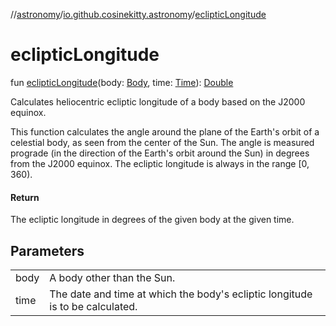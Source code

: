 //[astronomy](../../index.md)/[io.github.cosinekitty.astronomy](index.md)/[eclipticLongitude](ecliptic-longitude.md)

# eclipticLongitude

fun [eclipticLongitude](ecliptic-longitude.md)(body: [Body](-body/index.md), time: [Time](-time/index.md)): [Double](https://kotlinlang.org/api/latest/jvm/stdlib/kotlin/-double/index.html)

Calculates heliocentric ecliptic longitude of a body based on the J2000 equinox.

This function calculates the angle around the plane of the Earth's orbit of a celestial body, as seen from the center of the Sun. The angle is measured prograde (in the direction of the Earth's orbit around the Sun) in degrees from the J2000 equinox. The ecliptic longitude is always in the range [0, 360).

#### Return

The ecliptic longitude in degrees of the given body at the given time.

## Parameters

| | |
|---|---|
| body | A body other than the Sun. |
| time | The date and time at which the body's ecliptic longitude is to be calculated. |
